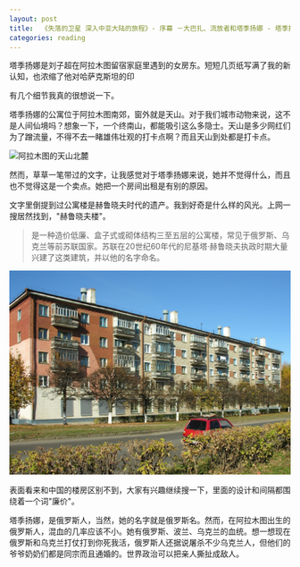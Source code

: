 ```yaml
---
layout: post
title:  《失落的卫星 深入中亚大陆的旅程》- 序幕 －大巴扎、流放者和塔季扬娜 - 塔季扬娜
categories: reading
---
```


塔季扬娜是刘子超在阿拉木图留宿家庭里遇到的女房东。短短几页纸写满了我的新认知，也浓缩了他对哈萨克斯坦的印

有几个细节我真的很想说一下。

塔季扬娜的公寓位于阿拉木图南郊，窗外就是天山。对于我们城市动物来说，这不是人间仙境吗？想象一下，一个终南山，都能吸引这么多隐士。天山是多少网红们为了蹭流量，不得不去一睹雄伟壮观的打卡点啊？而且天山到处都是打卡点。

![阿拉木图的天山北麓](../../assets/失落的卫星/阿拉木图天山北麓.jpeg)

然而，草草一笔带过的文字，让我感觉对于塔季扬娜来说，她并不觉得什么，而且也不觉得这是一个卖点。她把一个房间出租是有别的原因。

文字里倒提到过公寓楼是赫鲁晓夫时代的遗产。我到好奇是什么样的风光。上网一搜居然找到，"赫鲁晓夫楼"。 

> 是一种造价低廉、盒子式或砌体结构三至五层的公寓楼，常见于俄罗斯、乌克兰等前苏联国家。苏联在20世纪60年代的尼基塔·赫鲁晓夫执政时期大量兴建了这类建筑，并以他的名字命名。

![赫鲁晓夫楼](../../assets/失落的卫星/赫鲁晓夫楼.jpg)

表面看来和中国的楼房区别不到，大家有兴趣继续搜一下，里面的设计和间隔都围绕着一个词"廉价"。

塔季扬娜，是俄罗斯人，当然，她的名字就是俄罗斯名。然而，在阿拉木图出生的俄罗斯人，混血的几率应该不小。她有俄罗斯、波兰、乌克兰的血统。想一想现在俄罗斯和乌克兰打仗打到你死我活，俄罗斯人还据说屠杀不少乌克兰人，但他们的爷爷奶奶们都是同宗而且通婚的。世界政治可以把亲人撕扯成敌人。



